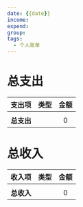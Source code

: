 ```yaml
---
date: {{date}}
income: 
expend:
group: 
tags:
  - 个人账单
---
```

# 总支出

|   支出项   | 类型 | 金额 |
|:----------:|:----:|:----:|
|            |      |      |
| **总支出** |      |  0   |
<!-- TBLFM: @>$3=sum(@I..@-1) -->

# 总收入
|   收入项   | 类型 | 金额 |
|:----------:|:----:|:----:|
|            |      |      | 
| **总收入** |      |  0   |
<!-- TBLFM: @>$3=sum(@I..@-1) -->